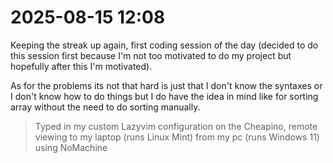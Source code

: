 # 2025-08-15 12:08

Keeping the streak up again, first coding session of the day (decided to do this session first because I'm not too motivated to do my project but hopefully after this I'm motivated).

As for the problems its not that hard is just that I don't know the syntaxes or I don't know how to do things but I do have the idea in mind like for sorting array without the need to do sorting manually.

> Typed in my custom Lazyvim configuration on the Cheapino, remote viewing to my laptop (runs Linux Mint) from my pc (runs Windows 11) using NoMachine
